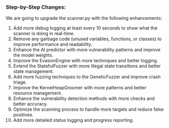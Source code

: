 ### Step-by-Step Changes:
We are going to upgrade the scanner.py with the following enhancements:
 1. Add more debug logging at least every 10 seconds to show what the scanner is doing in real-time.
 2. Remove any garbage code (unused variables, functions, or classes) to improve performance and readability.
 3. Enhance the AI predictor with more vulnerability patterns and improve the model weights.
 4. Improve the EvasionEngine with more techniques and better logging.
 5. Extend the StatefulFuzzer with more illegal state transitions and better state management.
 6. Add more fuzzing techniques to the GeneticFuzzer and improve crash triage.
 7. Improve the KernelHeapGroomer with more patterns and better resource management.
 8. Enhance the vulnerability detection methods with more checks and better accuracy.
 9. Optimize the scanning process to handle more targets and reduce false positives.
10. Add more detailed status logging and progress reporting.